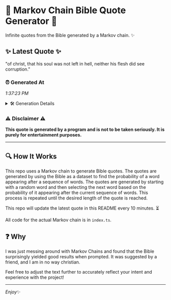 # 📖 Markov Chain Bible Quote Generator 📖

Infinite quotes from the Bible generated by a Markov chain. ✨

## ✨ Latest Quote ✨
"of christ, that his soul was not left in hell, neither his flesh did see corruption."

### ⏰ Generated At
*1:37:23 PM*

<details>
    <summary>🛠️ Generation Details</summary>
    <p>
        <strong>🌱 Seed:</strong> of<br>
        <strong>🔄 Iterations:</strong> 15<br>
        <strong>📜 Context History:</strong><br>[ of ]: christ,<br>[ of, christ, ]: that<br>[ of, christ,, that ]: his<br>[ of, christ,, that, his ]: soul<br>[ of, christ,, that, his, soul ]: was<br>[ of, christ,, that, his, soul, was ]: not<br>[ christ,, that, his, soul, was, not ]: left<br>[ that, his, soul, was, not, left ]: in<br>[ his, soul, was, not, left, in ]: hell,<br>[ soul, was, not, left, in, hell, ]: neither<br>[ was, not, left, in, hell,, neither ]: his<br>[ not, left, in, hell,, neither, his ]: flesh<br>[ left, in, hell,, neither, his, flesh ]: did<br>[ in, hell,, neither, his, flesh, did ]: see<br>[ hell,, neither, his, flesh, did, see ]: corruption.<br>
    </p>
</details>

### ⚠️ Disclaimer ⚠️
**This quote is generated by a program and is not to be taken seriously. It is purely for entertainment purposes.**

---

## 🔍 How It Works

This repo uses a Markov chain to generate Bible quotes. The quotes are generated by using the Bible as a dataset to find the probability of a word appearing after a sequence of words. The quotes are generated by starting with a random word and then selecting the next word based on the probability of it appearing after the current sequence of words. This process is repeated until the desired length of the quote is reached.

This repo will update the latest quote in this README every 10 minutes. ⏳

All code for the actual Markov chain is in `index.ts`.

## ❓ Why

I was just messing around with Markov Chains and found that the Bible surprisingly yielded good results when prompted. 
It was suggested by a friend, and I am in no way christian.

Feel free to adjust the text further to accurately reflect your intent and experience with the project!

---

*Enjoy*✨
